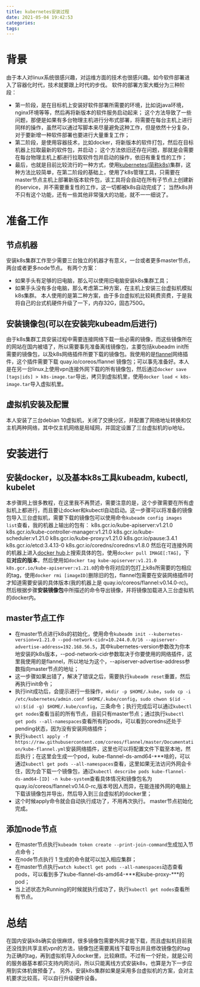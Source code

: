```yaml
---
title: kubernetes安装过程
date: 2021-05-04 19:42:53
categories:
tags:
---
```

# 背景
由于本人对linux系统很感兴趣，对运维方面的技术也很感兴趣。如今软件部署进入了容器化时代，技术就要跟上时代的步伐。
软件的部署方案大概分为三种阶段：
- 第一阶段，是在目标机上安装好软件部署所需要的环境，比如说java环境，nginx环境等等，然后再将新版本的软件服务启动起来；
   这个方法导致了一些问题，那便是如果有多台物理主机进行分布式部署，将需要在每台主机上进行同样的操作，虽然可以通过写脚本来尽量避免这种工作，但是依然十分复杂，对于要新增一种软件部署也要进行大量重复工作；
- 第二阶段，是使用容器技术，比如docker，将新版本的软件打包，然后在目标机器上拉取最新的软件包，并启动；
   这个方法依旧还存在问题，那就是会需要在每台物理主机上都进行拉取软件包并启动的操作，依旧有重复性的工作；
- 最后，也就是目前比较流行的一种方式，使用[kubernetes(简称k8s)](https://kubernetes.io/zh/)集群，这种方法比较简单，在第二阶段的基础上，使用了k8s管理工具，只需要在master节点主机上部署新版本软件包，该工具将会自动在所有子节点上创建新的service，并不需要重复性的工作，这一切都被k8s自动完成了；
   当然k8s并不只有这个功能，还有一些其他非常强大的功能，就不一一细说了。
<!-- more -->
# 准备工作
## 节点机器
安装k8s集群工作至少需要三台独立的机器才有意义，一台或者更多master节点，两台或者更多node节点。
有两个方案：
- 如果手头有足够的旧电脑，那么可以使用旧电脑安装k8s集群工具；
- 如果手头没有多台电脑，那么考虑第二种方案，在主机上安装三台虚拟机模拟k8s集群。
本人使用的是第二种方案，由于多台虚拟机比较耗费资费，于是我将自己的台式机硬件升级了一下，内存32G，固态750G。
## 安装镜像包(可以在安装完kubeadm后进行)
由于k8s集群工具安装过程中需要连接网络下载一些必需的镜像，而这些镜像所在的网站在国内被墙了，所以需要事先准备离线镜像包，主要包括kubeadm init所需要的镜像包，以及k8s网络插件所要下载的镜像包。我使用的是[flannel](https://github.com/flannel-io/flannel)网络插件，这个插件需要下载 quay.io/coreos/flannel 镜像包；可以事先准备好。本人是在另一台linux上使用vpn连接外网下载的所有镜像包，然后通过`docker save [tags|ids] > k8s-image.tar`导出，拷贝到虚拟机里，使用`docker load < k8s-image.tar`导入虚拟机里。
## 虚拟机安装及配置
本人安装了三台debian 10虚拟机，关闭了交换分区，并配置了网络地址转换和仅主机两种网络，其中仅主机网络是局域网，并固定设置了三台虚拟机的ip地址。
# 安装进行
## 安装docker，以及基本k8s工具kubeadm, kubectl, kubelet
本步骤网上很多教程，在这里我不再赘述，需要注意的是，这个步骤需要在所有虚拟机上都进行，而且要让docker和kubectl自动启动。这一步骤可以将准备的镜像包导入三台虚拟机，需要下载的镜像包可以使用命令`kubeadm config images list`查看，我的机器上输出的包有：
k8s.gcr.io/kube-apiserver:v1.21.0
k8s.gcr.io/kube-controller-manager:v1.21.0
k8s.gcr.io/kube-scheduler:v1.21.0
k8s.gcr.io/kube-proxy:v1.21.0
k8s.gcr.io/pause:3.4.1
k8s.gcr.io/etcd:3.4.13-0
k8s.gcr.io/coredns/coredns:v1.8.0
然后在可连接外网的机器上进入[docker hub](https://hub.docker.com/)上搜索具体的包，使用`docker pull IMAGE[:TAG]`，下载**对应的版本**，然后使用如`docker tag kube-apiserver:v1.21.0 k8s.gcr.io/kube-apiserver:v1.21.0`的命令将对应的包打上k8s所需要的包相应的tag，使用`docker rmi [imageID]`删除旧的包，flannel包需要在安装网络插件时才知道需要安装的具体版本(我的机器上是 quay.io/coreos/flannel:v0.14.0-rc)。然后根据步骤**安装镜像包**中所描述的命令导出镜像，并将镜像加载进入三台虚拟机的docker内。
## master节点工作
- 在master节点进行k8s的初始化，使用命令`kubeadm init --kubernetes-version=v1.21.0 --pod-network-cidr=10.244.0.0/16 --apiserver-advertise-address=192.168.56.5`，其中kubernetes-version参数改为你本地安装的k8s版本，--pod-network-cidr参数取决于你要使用的网络插件，这里我使用的是flannel，所以地址为这个，--apiserver-advertise-address参数指向master节点的地址；
- 这一步骤如果出错了，解决了错误之后，需要执行`kubeadm reset`重置，然后再执行init命令；
- 执行init成功后，会提示进行一些操作，`mkdir -p $HOME/.kube`，`sudo cp -i /etc/kubernetes/admin.conf $HOME/.kube/config`，`sudo chwon $(id -u):$(id -g) $HOME/.kube/config`，三条命令；执行完成后可以通过`kubectl get nodes`查看当前的所有节点，目前只有master节点；通过执行`kubectl get pods --all-namespaces`查看所有的pods，可以看到coredns还处于pending状态，因为没有安装网络插件；
- 执行`kubectl apply -f https://raw.githubusercontent.com/coreos/flannel/master/Documentation/kube-flannel.yml`安装网络插件，这里也可以将配置文件下载至本地，然后执行；在这里会生成一个pod，kube-flannel-ds-amd64-***啥的，可以通过`kubectl get pods --all-namespaces`查看，这里如果无法访问外网会卡住，因为会下载一个镜像包，通过`kubectl describe pods kube-flannel-ds-amd64-[ID] -n kube-system`查看具体情况和镜像包名为 quay.io/coreos/flannel:v0.14.0-rc,版本号因人而异，在能连接外网的电脑上下载该镜像包并导出，然后导入到三台虚拟机的docker里；
- 这个时候apply命令就会自动执行成功了，不用再次执行。
master节点初始化完成。
## 添加node节点
- 在master节点执行`kubeadm token create --print-join-command`生成加入节点命令；
- 在node节点执行 1 生成的命令就可以加入相应集群；
- 在master节点执行`watch kubectl get pods --all-namespaces`动态查看pods，可以看到多了kube-flannel-ds-amd64-\*\*\*和kube-proxy-\*\*\*的pod；
- 当上述状态为Running的时候就执行成功了，执行`kubectl get nodes`查看所有节点。
# 总结
在国内安装k8s确实会很麻烦，很多镜像包需要外网才能下载，而且虚拟机目前我还没找到共享主机vpn的方法，镜像包还需要离线下载导出并且修改镜像包的tag为正确的tag，再到虚拟机导入docker里，比较麻烦。不过有一个好处，就是公司的服务器基本都只支持内网访问，所以只能离线方式安装k8s，也算是为下一步应用到实体机做预备了。
另外，安装k8s集群如果是采用多台虚拟机的方案，会对主机要求比较高，可以自行升级硬件设备。
